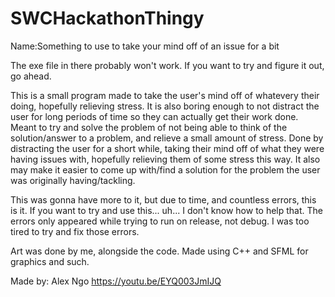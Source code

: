 # SWCHackathonThingy

Name:Something to use to take your mind off of an issue for a bit

The exe file in there probably won't work. If you want to try and figure it out, go ahead.

This is a small program made to take the user's mind off of whatevery their doing, hopefully relieving stress. 
It is also boring enough to not distract the user for long periods of time so they can actually get their work done.
Meant to try and solve the problem of not being able to think of the solution/answer to a problem, and relieve a small amount of stress.
Done by distracting the user for a short while, taking their mind off of what they were having issues with, hopefully relieving them of some stress this way.
It also may make it easier to come up with/find a solution for the problem the user was originally having/tackling.

This was gonna have more to it, but due to time, and countless errors, this is it.
If you want to try and use this... uh... I don't know how to help that. The errors only appeared while trying to run on release, not debug.
I was too tired to try and fix those errors.

Art was done by me, alongside the code.
Made using C++ and SFML for graphics and such.


Made by: Alex Ngo
https://youtu.be/EYQ003JmIJQ
